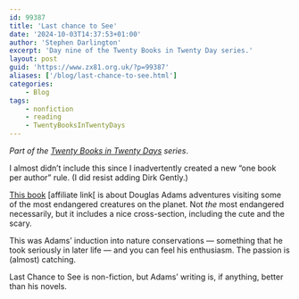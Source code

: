 ```yaml
---
id: 99387
title: 'Last chance to See'
date: '2024-10-03T14:37:53+01:00'
author: 'Stephen Darlington'
excerpt: 'Day nine of the Twenty Books in Twenty Day series.'
layout: post
guid: 'https://www.zx81.org.uk/?p=99387'
aliases: ['/blog/last-chance-to-see.html']
categories:
    - Blog
tags:
    - nonfiction
    - reading
    - TwentyBooksInTwentyDays
---
```


*Part of the [Twenty Books in Twenty Days](/blog/twenty-books.html) series*.

I almost didn’t include this since I inadvertently created a new “one book per author” rule. (I did resist adding Dirk Gently.)

[This book](https://amzn.to/3TFoIax) \[affiliate link\[ is about Douglas Adams adventures visiting some of the most endangered creatures on the planet. Not *the* most endangered necessarily, but it includes a nice cross-section, including the cute and the scary.

This was Adams’ induction into nature conservations — something that he took seriously in later life — and you can feel his enthusiasm. The passion is (almost) catching.

Last Chance to See is non-fiction, but Adams’ writing is, if anything, better than his novels.